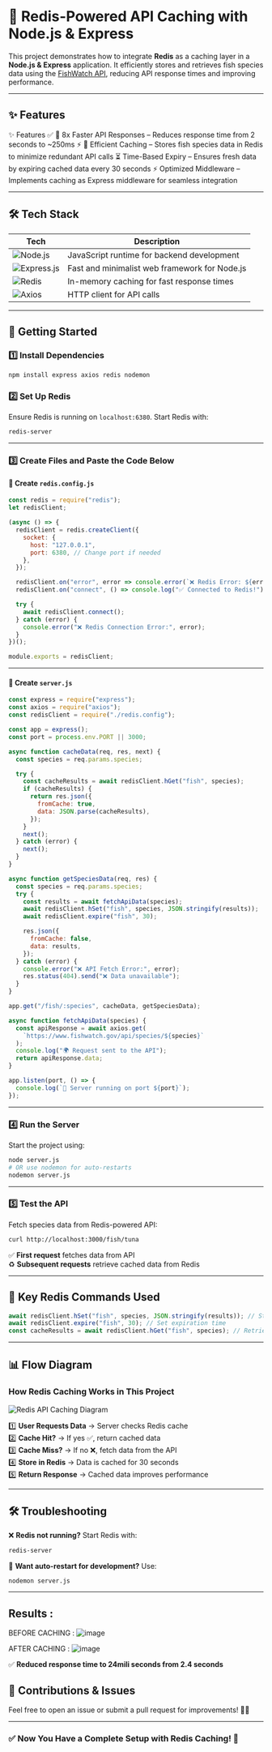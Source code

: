 

# 🚀 Redis-Powered API Caching with Node.js & Express  

This project demonstrates how to integrate **Redis** as a caching layer in a **Node.js & Express** application. It efficiently stores and retrieves fish species data using the [FishWatch API](https://www.fishwatch.gov/), reducing API response times and improving performance.  

---

## ✨ Features  
✨ Features
✅ 🚀 8x Faster API Responses – Reduces response time from 2 seconds to ~250ms ⚡
🐠 Efficient Caching – Stores fish species data in Redis to minimize redundant API calls
⏳ Time-Based Expiry – Ensures fresh data by expiring cached data every 30 seconds
⚡ Optimized Middleware – Implements caching as Express middleware for seamless integration

---

## 🛠 Tech Stack  

| Tech | Description |
|------|------------|
| ![Node.js](https://img.shields.io/badge/Node.js-43853D?style=for-the-badge&logo=node.js&logoColor=white) | JavaScript runtime for backend development |
| ![Express.js](https://img.shields.io/badge/Express.js-000000?style=for-the-badge&logo=express&logoColor=white) | Fast and minimalist web framework for Node.js |
| ![Redis](https://img.shields.io/badge/Redis-DC382D?style=for-the-badge&logo=redis&logoColor=white) | In-memory caching for fast response times |
| ![Axios](https://img.shields.io/badge/Axios-5A29E4?style=for-the-badge&logo=axios&logoColor=white) | HTTP client for API calls |

---

## 🚀 Getting Started 

### 1️⃣ Install Dependencies  
```sh
npm install express axios redis nodemon
```

### 2️⃣ Set Up Redis  
Ensure Redis is running on `localhost:6380`. Start Redis with:  
```sh
redis-server
```

---

### 3️⃣ Create Files and Paste the Code Below  

#### 📌 **Create `redis.config.js`**  
```javascript
const redis = require("redis");
let redisClient;

(async () => {
  redisClient = redis.createClient({
    socket: {
      host: "127.0.0.1",
      port: 6380, // Change port if needed
    },
  });

  redisClient.on("error", error => console.error(`❌ Redis Error: ${error}`));
  redisClient.on("connect", () => console.log("✅ Connected to Redis!"));

  try {
    await redisClient.connect();
  } catch (error) {
    console.error("❌ Redis Connection Error:", error);
  }
})();

module.exports = redisClient;
```

---

#### 📌 **Create `server.js`**  
```javascript
const express = require("express");
const axios = require("axios");
const redisClient = require("./redis.config");

const app = express();
const port = process.env.PORT || 3000;

async function cacheData(req, res, next) {
  const species = req.params.species;

  try {
    const cacheResults = await redisClient.hGet("fish", species);
    if (cacheResults) {
      return res.json({
        fromCache: true,
        data: JSON.parse(cacheResults),
      });
    }
    next();
  } catch (error) {
    next();
  }
}

async function getSpeciesData(req, res) {
  const species = req.params.species;
  try {
    const results = await fetchApiData(species);
    await redisClient.hSet("fish", species, JSON.stringify(results));
    await redisClient.expire("fish", 30);

    res.json({
      fromCache: false,
      data: results,
    });
  } catch (error) {
    console.error("❌ API Fetch Error:", error);
    res.status(404).send("❌ Data unavailable");
  }
}

app.get("/fish/:species", cacheData, getSpeciesData);

async function fetchApiData(species) {
  const apiResponse = await axios.get(
    `https://www.fishwatch.gov/api/species/${species}`
  );
  console.log("🌍 Request sent to the API");
  return apiResponse.data;
}

app.listen(port, () => {
  console.log(`🚀 Server running on port ${port}`);
});
```

---

### 4️⃣ Run the Server  
Start the project using:  
```sh
node server.js
# OR use nodemon for auto-restarts
nodemon server.js
```

---

### 5️⃣ Test the API  

Fetch species data from Redis-powered API:  
```sh
curl http://localhost:3000/fish/tuna
```
✅ **First request** fetches data from API  
♻️ **Subsequent requests** retrieve cached data from Redis  

---

## 📌 Key Redis Commands Used  
```javascript
await redisClient.hSet("fish", species, JSON.stringify(results)); // Store in Redis
await redisClient.expire("fish", 30); // Set expiration time
const cacheResults = await redisClient.hGet("fish", species); // Retrieve from Redis
```

---

## 📊 Flow Diagram  

### **How Redis Caching Works in This Project**  
![Redis API Caching Diagram](https://www.enterprisedb.com/sites/default/files/inline-images/Redis.png)  

1️⃣ **User Requests Data** → Server checks Redis cache  
2️⃣ **Cache Hit?** → If yes ✅, return cached data  
3️⃣ **Cache Miss?** → If no ❌, fetch data from the API  
4️⃣ **Store in Redis** → Data is cached for 30 seconds  
5️⃣ **Return Response** → Cached data improves performance  

---

## 🛠 Troubleshooting  
❌ **Redis not running?** Start Redis with:  
```sh
redis-server
```
🔄 **Want auto-restart for development?** Use:  
```sh
nodemon server.js
```

---


 ## Results :  
BEFORE CACHING :   ![image](https://github.com/user-attachments/assets/fb09c27a-80a5-453c-8986-9b54db8e82bc)

AFTER CACHING  : ![image](https://github.com/user-attachments/assets/dcc11717-b036-4a83-8c16-c96cf71743f7)



✅ **Reduced response time to 24mili seconds from 2.4 seconds** 



## 📢 Contributions & Issues  
Feel free to open an issue or submit a pull request for improvements! 🚀🔥  

---



### ✅ **Now You Have a Complete Setup with Redis Caching!** 🚀  
